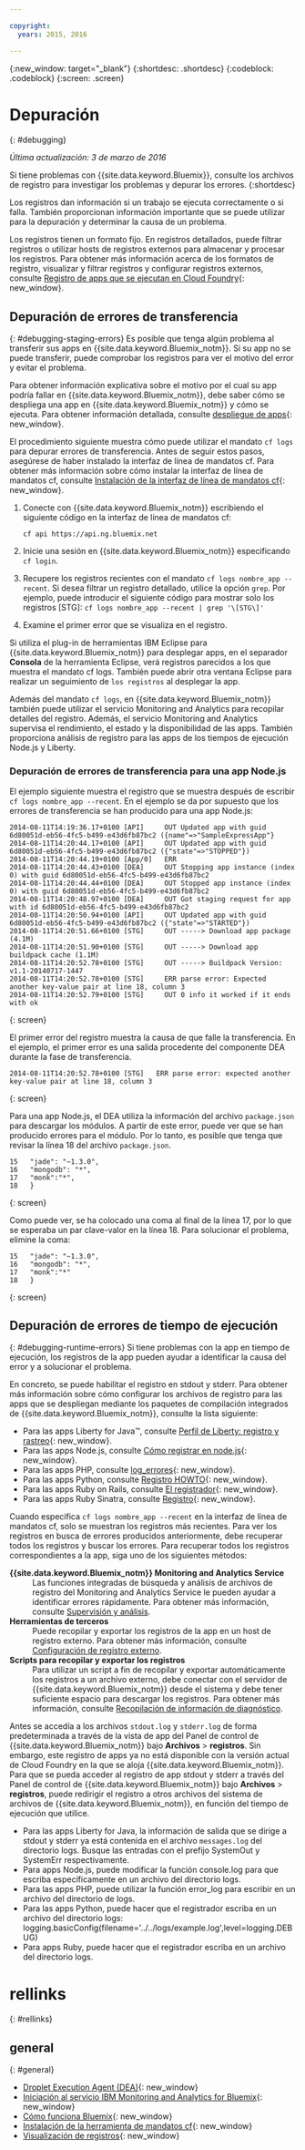 ```yaml
---

copyright:
  years: 2015, 2016

---
```



{:new_window: target="_blank"}
{:shortdesc: .shortdesc}
{:codeblock: .codeblock}
{:screen: .screen}


# Depuración
{: #debugging}

*Última actualización: 3 de marzo de 2016*

Si tiene problemas con {{site.data.keyword.Bluemix}}, consulte los archivos de registro para investigar los problemas y depurar los errores. 
{:shortdesc}

Los registros dan información si un trabajo se ejecuta correctamente o si falla. También proporcionan información importante que se puede utilizar para la depuración y determinar la causa de un problema.

Los registros tienen un formato fijo. En registros detallados, puede filtrar registros o utilizar hosts de registros externos para almacenar y procesar los registros. Para obtener más información acerca de los formatos de registro, visualizar y filtrar registros y configurar registros externos, consulte [Registro de apps que se ejecutan en Cloud Foundry](../monitor_log/monitoringandlogging.html#logging_for_bluemix_apps){: new_window}.


## Depuración de errores de transferencia
{: #debugging-staging-errors}
Es posible que tenga algún problema al transferir sus apps en {{site.data.keyword.Bluemix_notm}}. Si su app no se puede transferir, puede comprobar los registros para ver el motivo del error y evitar el problema.

Para obtener información explicativa sobre el motivo por el cual su app podría fallar en {{site.data.keyword.Bluemix_notm}}, debe saber cómo se despliega una app en {{site.data.keyword.Bluemix_notm}} y cómo se ejecuta. Para obtener información detallada, consulte [despliegue de apps](../manageapps/depapps.html#appdeploy){: new_window}.

El procedimiento siguiente muestra cómo puede utilizar el mandato `cf logs` para depurar errores de transferencia. Antes de seguir estos pasos, asegúrese de haber instalado la interfaz de línea de mandatos cf. Para obtener más información sobre cómo instalar la interfaz de línea de mandatos cf, consulte [Instalación de la interfaz de línea de mandatos cf](../starters/install_cli.html){: new_window}.

  1. Conecte con {{site.data.keyword.Bluemix_notm}} escribiendo el siguiente código en la interfaz de línea de mandatos cf:
     ```
	 cf api https://api.ng.bluemix.net
	 ```
	 
  2. Inicie una sesión en {{site.data.keyword.Bluemix_notm}} especificando `cf login`.
  
  3. Recupere los registros recientes con el mandato `cf logs nombre_app --recent`. Si desea filtrar un registro detallado, utilice la opción `grep`. Por ejemplo, puede introducir el siguiente código para mostrar solo los registros [STG]:
    ```
	cf logs nombre_app --recent | grep '\[STG\]'
	```
  4. Examine el primer error que se visualiza en el registro.
  
Si utiliza el plug-in de herramientas IBM Eclipse para {{site.data.keyword.Bluemix_notm}} para desplegar apps, en el separador **Consola** de la herramienta Eclipse, verá registros parecidos a los que muestra el mandato cf logs. También puede abrir otra ventana Eclipse para realizar un seguimiento de `los registros` al desplegar la app.

Además del mandato `cf logs`, en {{site.data.keyword.Bluemix_notm}} también puede utilizar el servicio Monitoring and Analytics para recopilar detalles del registro. Además, el servicio Monitoring and Analytics supervisa el rendimiento, el estado y la disponibilidad de las apps. También proporciona análisis de registro para las apps de los tiempos de ejecución Node.js y Liberty.  

### Depuración de errores de transferencia para una app Node.js

El ejemplo siguiente muestra el registro que se muestra después de escribir `cf logs nombre_app --recent`. En el ejemplo se da por supuesto que los errores de transferencia se han producido para una app Node.js:
```
2014-08-11T14:19:36.17+0100 [API]     OUT Updated app with guid 6d80051d-eb56-4fc5-b499-e43d6fb87bc2 ({name"=>"SampleExpressApp"}
2014-08-11T14:20:44.17+0100 [API]     OUT Updated app with guid 6d80051d-eb56-4fc5-b499-e43d6fb87bc2 ({"state"=>"STOPPED"})
2014-08-11T14:20:44.19+0100 [App/0]   ERR
2014-08-11T14:20:44.43+0100 [DEA]     OUT Stopping app instance (index 0) with guid 6d80051d-eb56-4fc5-b499-e43d6fb87bc2
2014-08-11T14:20:44.44+0100 [DEA]     OUT Stopped app instance (index 0) with guid 6d80051d-eb56-4fc5-b499-e43d6fb87bc2
2014-08-11T14:20:48.97+0100 [DEA]     OUT Got staging request for app with id 6d80051d-eb56-4fc5-b499-e43d6fb87bc2
2014-08-11T14:20:50.94+0100 [API]     OUT Updated app with guid 6d80051d-eb56-4fc5-b499-e43d6fb87bc2 ({"state"=>"STARTED"})
2014-08-11T14:20:51.66+0100 [STG]     OUT -----> Download app package (4.1M)
2014-08-11T14:20:51.90+0100 [STG]     OUT -----> Download app buildpack cache (1.1M)
2014-08-11T14:20:52.78+0100 [STG]     OUT -----> Buildpack Version: v1.1-20140717-1447
2014-08-11T14:20:52.78+0100 [STG]     ERR parse error: Expected another key-value pair at line 18, column 3
2014-08-11T14:20:52.79+0100 [STG]     OUT 0 info it worked if it ends with ok
```
{: screen}


El primer error del registro muestra la causa de que falle la transferencia. En el ejemplo, el primer error es una salida procedente del componente DEA durante la fase de transferencia.
```
2014-08-11T14:20:52.78+0100 [STG]   ERR parse error: expected another key-value pair at line 18, column 3
```
{: screen}


Para una app Node.js, el DEA utiliza la información del archivo `package.json` para descargar los módulos. A partir de este error, puede ver que se han producido errores para el módulo. Por lo tanto, es posible que tenga que revisar la línea 18 del archivo `package.json`. 

```
15   "jade": "~1.3.0",
16   "mongodb": "*",
17   "monk":"*",
18   }
```
{: screen}


Como puede ver, se ha colocado una coma al final de la línea 17, por lo que se esperaba un par clave-valor en la línea 18. Para solucionar el problema, elimine la coma:

```
15   "jade": "~1.3.0",
16   "mongodb": "*",
17   "monk":"*"
18   }
```
{: screen}


## Depuración de errores de tiempo de ejecución
{: #debugging-runtime-errors}
Si tiene problemas con la app en tiempo de ejecución, los registros de la app pueden ayudar a identificar la causa del error y a solucionar el problema. 

En concreto, se puede habilitar el registro en stdout y stderr. Para obtener más información sobre cómo configurar los archivos de registro para las apps que se despliegan mediante los paquetes de compilación integrados de {{site.data.keyword.Bluemix_notm}}, consulte la lista siguiente:

  * Para las apps Liberty for Java™, consulte [Perfil de Liberty: registro y rastreo](http://www-01.ibm.com/support/knowledgecenter/was_beta_liberty/com.ibm.websphere.wlp.nd.multiplatform.doc/ae/rwlp_logging.html){: new_window}.
  * Para las apps Node.js, consulte [Cómo registrar en node.js](http://docs.nodejitsu.com/articles/intermediate/how-to-log){: new_window}. 
  * Para las apps PHP, consulte [log_errores](http://php.net/manual/en/function.error-log.php){: new_window}.
  * Para las apps Python, consulte [Registro HOWTO](https://docs.python.org/2/howto/logging.html){: new_window}.
  * Para las apps Ruby on Rails, consulte [El registrador](http://guides.rubyonrails.org/debugging_rails_applications.html#the-logger){: new_window}.
  * Para las apps Ruby Sinatra, consulte [Registro](http://www.sinatrarb.com/intro.html#Logging){: new_window}.
  
Cuando especifica `cf logs nombre_app --recent` en la interfaz de línea de mandatos cf, solo se muestran los registros más recientes. Para ver los registros en busca de errores producidos anteriormente, debe recuperar todos los registros y buscar los errores. Para recuperar todos los registros correspondientes a la app, siga uno de los siguientes métodos:
<dl> 
<dt><strong>{{site.data.keyword.Bluemix_notm}} Monitoring and Analytics Service</strong></dt> 
<dd>Las funciones integradas de búsqueda y análisis de archivos de registro del Monitoring and Analytics Service le pueden ayudar a identificar errores rápidamente. Para obtener más información, consulte <a href="../services/monana/index.html#gettingstartedtemplate" target="_blank">Supervisión y análisis</a>.</dd> 
<dt><strong>Herramientas de terceros </strong></dt> 
<dd>Puede recopilar y exportar los registros de la app en un host de registro externo. Para obtener más información, consulte <a href="../monitor_log/monitoringandlogging.html#thirdparty_logging" target="_blank">Configuración de registro externo</a>.</dd> 
<dt><strong>Scripts para recopilar y exportar los registros</strong></dt> 
<dd>Para utilizar un script a fin de recopilar y exportar automáticamente los registros a un archivo externo, debe conectar con el servidor de {{site.data.keyword.Bluemix_notm}} desde el sistema y debe tener suficiente espacio para descargar los registros. Para obtener más información, consulte <a href="../support/index.html#collecting-diagnostic-information" target="_blank">Recopilación de información de diagnóstico</a>. </dd>
</dl>

Antes se accedía a los archivos `stdout.log` y `stderr.log` de forma predeterminada a través de la vista de app del Panel de control de {{site.data.keyword.Bluemix_notm}} bajo **Archivos** > **registros**. Sin embargo, este registro de apps ya no está disponible con la versión actual de
Cloud Foundry en la que se aloja {{site.data.keyword.Bluemix_notm}}. Para que se pueda acceder al registro de app stdout y stderr a través del Panel de control de {{site.data.keyword.Bluemix_notm}} bajo **Archivos** > **registros**, puede redirigir el registro a otros archivos del sistema de archivos de {{site.data.keyword.Bluemix_notm}}, en función del tiempo de ejecución que utilice. 

  * Para las apps Liberty for Java, la información de salida que se dirige a stdout y stderr ya está contenida en el archivo `messages.log` del directorio logs. Busque las entradas con el prefijo SystemOut y
SystemErr respectivamente.
  * Para apps Node.js, puede modificar la función console.log para que escriba específicamente en un archivo del directorio logs.
  * Para las apps PHP, puede utilizar la función error_log para escribir en un archivo del directorio de logs.
  * Para las apps Python, puede hacer que el registrador escriba en un archivo del directorio logs: logging.basicConfig(filename='../../logs/example.log',level=logging.DEBUG)
  * Para apps Ruby, puede hacer que el registrador escriba en un archivo del directorio logs.
 

# rellinks
{: #rellinks}

## general
{: #general}

  * [Droplet Execution Agent (DEA)](http://docs.cloudfoundry.org/concepts/architecture/execution-agent.html){: new_window}
  * [Iniciación al servicio IBM Monitoring and Analytics for Bluemix](../services/monana/index.html#gettingstartedtemplate){: new_window}
  * [Cómo funciona Bluemix](../public/index.html#howwork){: new_window}
  * [Instalación de la herramienta de mandatos cf](../starters/install_cli.html){: new_window}
  * [Visualización de registros](../monitor_log/monitoringandlogging.html#viewing_logs){: new_window}
  
  
 














